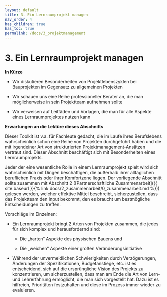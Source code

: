 ```yaml
---
layout: default
title: 3. Ein Lernraumprojekt managen
nav_order: 4
has_children: true
has_toc: true
permalink: /docs/3_projektmanagement
---
```


# 3. Ein Lernraumprojekt managen

**In Kürze**

-   Wir diskutieren Besonderheiten von Projektlebenszyklen bei    Bauprojekten im Gegensatz zu allgemeinen Projekten

-   Wir schauen uns eine Reihe professioneller Berater an, die man     möglicherweise in sein Projektteam aufnehmen sollte

-   Wir verweisen auf Leitfäden und Vorlagen, die man für alle Aspekte
    eines Lernraumprojektes nutzen kann

**Erwartungen an die Lektüre dieses Abschnitts**

Dieser Toolkit ist v.a. für Fachleute gedacht, die im Laufe ihres
Berufslebens wahrscheinlich schon eine Reihe von Projekten durchgeführt
haben und die mit irgendeiner Art von strukturierten
Projektmanagement-Ansätzen vertraut sind. Dieser Abschnitt beschäftigt
sich mit Besonderheiten eines Lernraumprojekts.

Jeder der eine wesentliche Rolle in einem Lernraumprojekt spielt wird
sich wahrscheinlich mit Dingen beschäftigen, die außerhalb ihrer
alltäglichen beruflichen Praxis oder ihrer Komfortzone liegen. Der
vorliegende Abschnitt sollte zusammen mit Abschnitt 2
([Partnerschaftliche
Zusammenarbeit]({{ site.baseurl }}{% link docs/2_zusammenarbeit/0_zusammenarbeit.md %})) gelesen werden,
welcher effektive Mittel beschreibt, sicherzustellen, dass das
Projektteam den Input bekommt, den es braucht um bestmögliche
Entscheidungen zu treffen.

Vorschläge im Einzelnen:

-   Ein Lernraumprojekt bringt 2 Arten von Projekten zusammen, die jedes
    für sich komplex und herausfordernd sind:

    -   Die „harten“ Aspekte des physischen Bauens und

    -   Die „weichen“ Aspekte einer großen Veränderungsinitiative

-   Während der unvermeidlichen Schwierigkeiten durch Verzögerungen,
    Änderungen der Spezifikationen, Budgetanstiege, etc. ist es
    entscheidend, sich auf die ursprüngliche Vision des Projekts zu
    konzentrieren, um sicherzustellen, dass man am Ende die Art von
    Lern- und Lehrerfahrung ermöglicht, die man sich vorgestellt hat.
    Dazu ist es hilfreich, Prioritäten festzuhalten und diese im Prozess
    immer wieder zu evaluieren.
